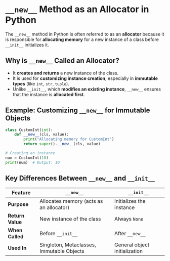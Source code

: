 # `__new__` Method as an Allocator in Python

The `__new__` method in Python is often referred to as an **allocator** because it is responsible for **allocating memory** for a new instance of a class before `__init__` initializes it.

## Why is `__new__` Called an Allocator?

- It **creates and returns** a new instance of the class.  
- It is used for **customizing instance creation**, especially in **immutable types** (like `int`, `str`, `tuple`).  
- Unlike `__init__`, which **modifies an existing instance**, `__new__` ensures that the instance is **allocated first**.  

## Example: Customizing `__new__` for Immutable Objects

```python
class CustomInt(int):
    def __new__(cls, value):
        print("Allocating memory for CustomInt")
        return super().__new__(cls, value)

# Creating an instance
num = CustomInt(10)
print(num)  # Output: 10

```

## Key Differences Between `__new__` and `__init__`

| Feature       | `__new__`                                | `__init__`                      |
|--------------|----------------------------------------|--------------------------------|
| **Purpose**   | Allocates memory (acts as an allocator) | Initializes the instance       |
| **Return Value** | New instance of the class             | Always `None`                  |
| **When Called** | Before `__init__`                      | After `__new__`                |
| **Used In**   | Singleton, Metaclasses, Immutable Objects | General object initialization |
